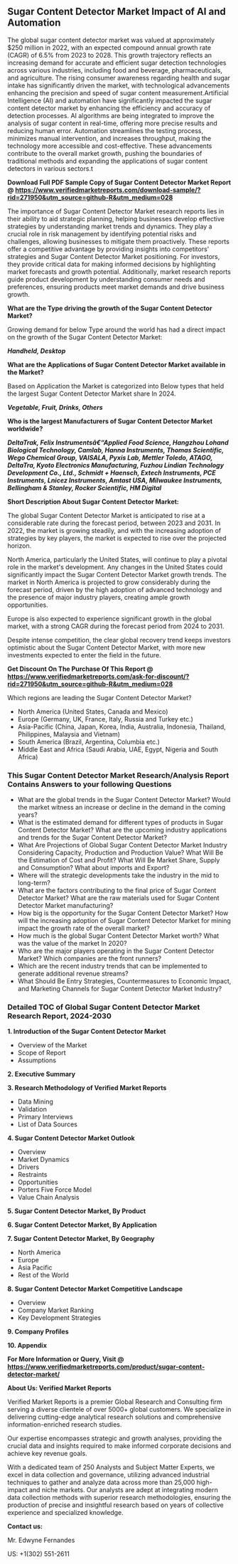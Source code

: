 <h2>Sugar Content Detector Market Impact of AI and Automation</h2>The global sugar content detector market was valued at approximately $250 million in 2022, with an expected compound annual growth rate (CAGR) of 6.5% from 2023 to 2028. This growth trajectory reflects an increasing demand for accurate and efficient sugar detection technologies across various industries, including food and beverage, pharmaceuticals, and agriculture. The rising consumer awareness regarding health and sugar intake has significantly driven the market, with technological advancements enhancing the precision and speed of sugar content measurement.Artificial Intelligence (AI) and automation have significantly impacted the sugar content detector market by enhancing the efficiency and accuracy of detection processes. AI algorithms are being integrated to improve the analysis of sugar content in real-time, offering more precise results and reducing human error. Automation streamlines the testing process, minimizes manual intervention, and increases throughput, making the technology more accessible and cost-effective. These advancements contribute to the overall market growth, pushing the boundaries of traditional methods and expanding the applications of sugar content detectors in various sectors.t</p><p id="" class=""><strong>Download Full PDF Sample Copy of Sugar Content Detector Market Report @ <a href="https://www.verifiedmarketreports.com/download-sample/?rid=271950&utm_source=github-R&utm_medium=028" target="_blank">https://www.verifiedmarketreports.com/download-sample/?rid=271950&utm_source=github-R&utm_medium=028</a></strong></p><p>The importance of&nbsp;Sugar Content Detector Market research reports lies in their ability to aid strategic planning, helping businesses develop effective strategies by understanding market trends and dynamics. They play a crucial role in risk management by identifying potential risks and challenges, allowing businesses to mitigate them proactively. These reports offer a competitive advantage by providing insights into competitors' strategies and Sugar Content Detector Market positioning. For investors, they provide critical data for making informed decisions by highlighting market forecasts and growth potential. Additionally, market research reports guide product development by understanding consumer needs and preferences, ensuring products meet market demands and drive business growth.</p><p><strong>What are the&nbsp;Type driving the growth of the Sugar Content Detector Market?</strong></p><p id="" class="">Growing demand for below Type around the world has had a direct impact on the growth of the Sugar Content Detector Market:</p><em><strong>Handheld, Desktop</strong></em></p><strong>What are the&nbsp;Applications&nbsp;of Sugar Content Detector Market available in the Market?</strong></p><p id="" class="">Based on Application the Market is categorized into Below types that held the largest Sugar Content Detector Market share In 2024.</p><em><strong>Vegetable, Fruit, Drinks, Others</strong></em></p><strong>Who is the largest Manufacturers of Sugar Content Detector Market worldwide?</strong></p><p><em><strong>DeltaTrak, Felix Instrumentsâ€“Applied Food Science, Hangzhou Lohand Biological Technology, Camlab, Hanna Instruments, Thomas Scientific, Wego Chemical Group, VAISALA, Pyxis Lab, Mettler Toledo, ATAGO, DeltaTra, Kyoto Electronics Manufacturing, Fuzhou Lindian Technology Development Co., Ltd., Schmidt + Haensch, Extech Instruments, PCE Instruments, Lnicez Instruments, Amtast USA, Milwaukee Instruments, Bellingham & Stanley, Rocker Scientific, HM Digital</strong></em></p><p id="" class=""><strong>Short Description About Sugar Content Detector Market:</strong></p><p>The global Sugar Content Detector Market is anticipated to rise at a considerable rate during the forecast period, between 2023 and 2031. In 2022, the market is growing steadily, and with the increasing adoption of strategies by key players, the market is expected to rise over the projected horizon.</p><p>North America, particularly the United States, will continue to play a pivotal role in the market's development. Any changes in the United States could significantly impact the Sugar Content Detector Market growth trends. The market in North America is projected to grow considerably during the forecast period, driven by the high adoption of advanced technology and the presence of major industry players, creating ample growth opportunities.</p><p>Europe is also expected to experience significant growth in the global market, with a strong CAGR during the forecast period from 2024 to 2031.</p><p>Despite intense competition, the clear global recovery trend keeps investors optimistic about the Sugar Content Detector Market, with more new investments expected to enter the field in the future.</p><p id="" class=""><strong>Get Discount On The Purchase Of This Report @ <a href="https://www.verifiedmarketreports.com/ask-for-discount/?rid=271950&utm_source=github-R&utm_medium=028" target="_blank">https://www.verifiedmarketreports.com/ask-for-discount/?rid=271950&utm_source=github-R&utm_medium=028</a></strong></p>Which regions are leading the Sugar Content Detector Market?</p><ul><li>North America (United States, Canada and Mexico)</li><li>Europe (Germany, UK, France, Italy, Russia and Turkey etc.)</li><li>Asia-Pacific (China, Japan, Korea, India, Australia, Indonesia, Thailand, Philippines, Malaysia and Vietnam)</li><li>South America (Brazil, Argentina, Columbia etc.)</li><li>Middle East and Africa (Saudi Arabia, UAE, Egypt, Nigeria and South Africa)</li></ul><h3 id="" class="">This Sugar Content Detector Market Research/Analysis Report Contains Answers to your following Questions</h3><ul><li>What are the global trends in the Sugar Content Detector Market? Would the market witness an increase or decline in the demand in the coming years?</li><li>What is the estimated demand for different types of products in Sugar Content Detector Market? What are the upcoming industry applications and trends for the Sugar Content Detector Market?</li><li>What Are Projections of Global Sugar Content Detector Market Industry Considering Capacity, Production and Production Value? What Will Be the Estimation of Cost and Profit? What Will Be Market Share, Supply and Consumption? What about imports and Export?</li><li>Where will the strategic developments take the industry in the mid to long-term?</li><li>What are the factors contributing to the final price of Sugar Content Detector Market? What are the raw materials used for Sugar Content Detector Market manufacturing?</li><li>How big is the opportunity for the Sugar Content Detector Market? How will the increasing adoption of Sugar Content Detector Market for mining impact the growth rate of the overall market?</li><li>How much is the global Sugar Content Detector Market worth? What was the value of the market In 2020?</li><li>Who are the major players operating in the Sugar Content Detector Market? Which companies are the front runners?</li><li>Which are the recent industry trends that can be implemented to generate additional revenue streams?</li><li>What Should Be Entry Strategies, Countermeasures to Economic Impact, and Marketing Channels for Sugar Content Detector Market Industry?</li></ul><h3 id="" class="">Detailed TOC of Global Sugar Content Detector Market Research Report, 2024-2030</h3><p id="" class=""><strong>1. Introduction of the Sugar Content Detector Market</strong></p><ul><li>Overview of the Market</li><li>Scope of Report</li><li>Assumptions</li></ul><p id="" class=""><strong>2. Executive Summary</strong></p><p id="" class=""><strong>3. Research Methodology of Verified Market Reports</strong></p><ul><li>Data Mining</li><li>Validation</li><li>Primary Interviews</li><li>List of Data Sources</li></ul><p id="" class=""><strong>4. Sugar Content Detector Market Outlook</strong></p><ul><li>Overview</li><li>Market Dynamics</li><li>Drivers</li><li>Restraints</li><li>Opportunities</li><li>Porters Five Force Model</li><li>Value Chain Analysis</li></ul><p id="" class=""><strong>5. Sugar Content Detector Market, By Product</strong></p><p id="" class=""><strong>6. Sugar Content Detector Market, By Application</strong></p><p id="" class=""><strong>7. Sugar Content Detector Market, By Geography</strong></p><ul><li>North America</li><li>Europe</li><li>Asia Pacific</li><li>Rest of the World</li></ul><p id="" class=""><strong>8. Sugar Content Detector Market Competitive Landscape</strong></p><ul><li>Overview</li><li>Company Market Ranking</li><li>Key Development Strategies</li></ul><p id="" class=""><strong>9. Company Profiles</strong></p><p id="" class=""><strong>10. Appendix</strong></p><p id="" class=""><strong>For More Information or Query, Visit @ <a href="https://www.verifiedmarketreports.com/product/sugar-content-detector-market/" target="_blank">https://www.verifiedmarketreports.com/product/sugar-content-detector-market/</a></strong></p><p id="" class=""><strong>About Us: Verified Market Reports</strong></p><p id="" class="">Verified Market Reports is a premier Global Research and Consulting firm serving a diverse clientele of over 5000+ global customers. We specialize in delivering cutting-edge analytical research solutions and comprehensive information-enriched research studies.</p><p id="" class="">Our expertise encompasses strategic and growth analyses, providing the crucial data and insights required to make informed corporate decisions and achieve key revenue goals.</p><p id="" class="">With a dedicated team of 250 Analysts and Subject Matter Experts, we excel in data collection and governance, utilizing advanced industrial techniques to gather and analyze data across more than 25,000 high-impact and niche markets. Our analysts are adept at integrating modern data collection methods with superior research methodologies, ensuring the production of precise and insightful research based on years of collective experience and specialized knowledge.</p><p id="" class=""><strong>Contact us:</strong></p><p id="" class="">Mr. Edwyne Fernandes</p><p id="" class="">US: +1(302) 551-2611</p>